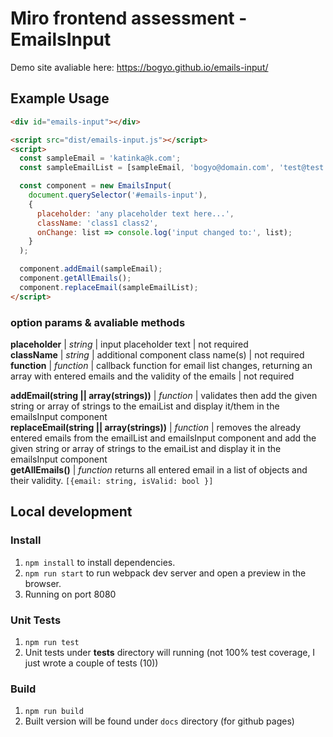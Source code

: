 # Miro frontend assessment - EmailsInput

Demo site avaliable here: https://bogyo.github.io/emails-input/

## Example Usage

```html
<div id="emails-input"></div>

<script src="dist/emails-input.js"></script>
<script>
  const sampleEmail = 'katinka@k.com';
  const sampleEmailList = [sampleEmail, 'bogyo@domain.com', 'test@test.com', 'katinka@miro.com'];

  const component = new EmailsInput(
    document.querySelector('#emails-input'),
    {
      placeholder: 'any placeholder text here...',
      className: 'class1 class2',
      onChange: list => console.log('input changed to:', list);
    }
  );

  component.addEmail(sampleEmail);
  component.getAllEmails(); 
  component.replaceEmail(sampleEmailList);   
</script>
```

### option params & avaliable methods

**placeholder** | *string* | input placeholder text | not required <br />
**className** | *string* | additional component class name(s) | not required <br />
**function** | *function* | callback function for email list changes, returning an array with entered emails and the validity of the emails | not required

**addEmail(string || array(strings))** | *function* | validates then add the given string or array of strings to the emaiList and display it/them in the emailsInput component <br />
**replaceEmail(string || array(strings))** | *function* | removes the already entered emails from the emailList and emailsInput component and add the given string or array of strings to the emaiList and display it in the emailsInput component <br />
**getAllEmails()** | *function* returns all entered email in a list of objects and their validity. ```[{email: string, isValid: bool }]```

## Local development

### Install

1. `npm install` to install dependencies.
1. `npm run start` to run webpack dev server and open a preview in the browser.
1. Running on port 8080

### Unit Tests

1. `npm run test`
1. Unit tests under __tests__ directory will running (not 100% test coverage, I just wrote a couple of tests (10))

### Build

1. `npm run build` 
1. Built version will be found under `docs` directory (for github pages)

